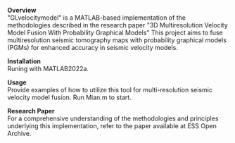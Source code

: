 **Overview**<br />
"GLvelocitymodel" is a MATLAB-based implementation of the methodologies described in the research paper "3D Multiresolution Velocity Model Fusion With Probability Graphical Models" This project aims to fuse multiresolution seismic tomography maps with probability graphical models (PGMs) for enhanced accuracy in seismic velocity models.

**Installation**<br />
Runing with MATLAB2022a.

**Usage**<br />
Provide examples of how to utilize this tool for multi-resolution seismic velocity model fusion. Run Mian.m to start.

**Research Paper**<br />
For a comprehensive understanding of the methodologies and principles underlying this implementation, refer to the paper available at ESS Open Archive.
